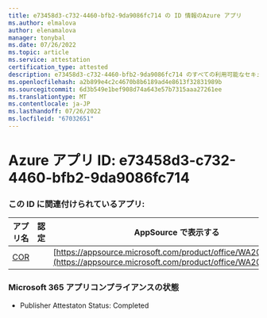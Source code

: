 ```yaml
---
title: e73458d3-c732-4460-bfb2-9da9086fc714 の ID 情報のAzure アプリ
ms.author: elmalova
author: elenamalova
manager: tonybal
ms.date: 07/26/2022
ms.topic: article
ms.service: attestation
certification_type: attested
description: e73458d3-c732-4460-bfb2-9da9086fc714 のすべての利用可能なセキュリティとコンプライアンス情報。
ms.openlocfilehash: a2b899e4c2c4670b8b6189ad4e8613f32831989b
ms.sourcegitcommit: 6d3b549e1bef908d74a643e57b7315aaa27261ee
ms.translationtype: MT
ms.contentlocale: ja-JP
ms.lasthandoff: 07/26/2022
ms.locfileid: "67032651"
---
```

# <a name="azure-app-id-e73458d3-c732-4460-bfb2-9da9086fc714"></a>Azure アプリ ID: e73458d3-c732-4460-bfb2-9da9086fc714


### <a name="apps-associated-with-this-id"></a>この ID に関連付けられているアプリ:
| **アプリ名** | **認定** | **AppSource で表示する** |
|--------------|---------------|-----------------------|
| [COR](../forward/WA200004235.md) |  | [https://appsource.microsoft.com/product/office/WA200004235](https://appsource.microsoft.com/product/office/WA200004235) |

### <a name="microsoft-365-app-compliance-status"></a>Microsoft 365 アプリコンプライアンスの状態
- Publisher Attestaton Status: Completed
